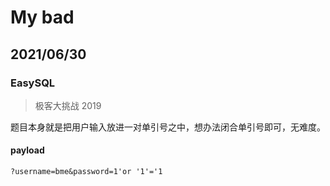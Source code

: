 # My bad

## 2021/06/30

### EasySQL

> 极客大挑战 2019

题目本身就是把用户输入放进一对单引号之中，想办法闭合单引号即可，无难度。

#### payload

`?username=bme&password=1'or '1'='1`

